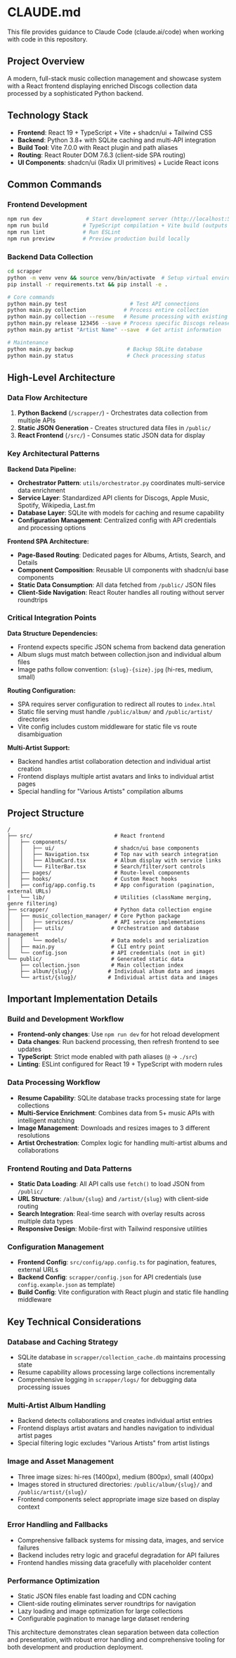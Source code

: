 # CLAUDE.md

This file provides guidance to Claude Code (claude.ai/code) when working with code in this repository.

## Project Overview

A modern, full-stack music collection management and showcase system with a React frontend displaying enriched Discogs collection data processed by a sophisticated Python backend.

## Technology Stack

- **Frontend**: React 19 + TypeScript + Vite + shadcn/ui + Tailwind CSS
- **Backend**: Python 3.8+ with SQLite caching and multi-API integration
- **Build Tool**: Vite 7.0.0 with React plugin and path aliases
- **Routing**: React Router DOM 7.6.3 (client-side SPA routing)
- **UI Components**: shadcn/ui (Radix UI primitives) + Lucide React icons

## Common Commands

### Frontend Development
```bash
npm run dev              # Start development server (http://localhost:5173)
npm run build           # TypeScript compilation + Vite build (outputs to dist/)
npm run lint            # Run ESLint
npm run preview         # Preview production build locally
```

### Backend Data Collection
```bash
cd scrapper
python -m venv venv && source venv/bin/activate  # Setup virtual environment
pip install -r requirements.txt && pip install -e .

# Core commands
python main.py test                    # Test API connections
python main.py collection            # Process entire collection
python main.py collection --resume   # Resume processing with existing cache
python main.py release 123456 --save # Process specific Discogs release
python main.py artist "Artist Name" --save  # Get artist information

# Maintenance
python main.py backup                 # Backup SQLite database
python main.py status                 # Check processing status
```

## High-Level Architecture

### Data Flow Architecture
1. **Python Backend** (`/scrapper/`) - Orchestrates data collection from multiple APIs
2. **Static JSON Generation** - Creates structured data files in `/public/`
3. **React Frontend** (`/src/`) - Consumes static JSON data for display

### Key Architectural Patterns

**Backend Data Pipeline:**
- **Orchestrator Pattern**: `utils/orchestrator.py` coordinates multi-service data enrichment
- **Service Layer**: Standardized API clients for Discogs, Apple Music, Spotify, Wikipedia, Last.fm
- **Database Layer**: SQLite with models for caching and resume capability
- **Configuration Management**: Centralized config with API credentials and processing options

**Frontend SPA Architecture:**
- **Page-Based Routing**: Dedicated pages for Albums, Artists, Search, and Details
- **Component Composition**: Reusable UI components with shadcn/ui base components
- **Static Data Consumption**: All data fetched from `/public/` JSON files
- **Client-Side Navigation**: React Router handles all routing without server roundtrips

### Critical Integration Points

**Data Structure Dependencies:**
- Frontend expects specific JSON schema from backend data generation
- Album slugs must match between collection.json and individual album files
- Image paths follow convention: `{slug}-{size}.jpg` (hi-res, medium, small)

**Routing Configuration:**
- SPA requires server configuration to redirect all routes to `index.html`
- Static file serving must handle `/public/album/` and `/public/artist/` directories
- Vite config includes custom middleware for static file vs route disambiguation

**Multi-Artist Support:**
- Backend handles artist collaboration detection and individual artist creation
- Frontend displays multiple artist avatars and links to individual artist pages
- Special handling for "Various Artists" compilation albums

## Project Structure

```
/
├── src/                          # React frontend
│   ├── components/
│   │   ├── ui/                   # shadcn/ui base components
│   │   ├── Navigation.tsx        # Top nav with search integration
│   │   ├── AlbumCard.tsx         # Album display with service links
│   │   └── FilterBar.tsx         # Search/filter/sort controls
│   ├── pages/                    # Route-level components
│   ├── hooks/                    # Custom React hooks
│   ├── config/app.config.ts      # App configuration (pagination, external URLs)
│   └── lib/                      # Utilities (className merging, genre filtering)
├── scrapper/                     # Python data collection engine
│   ├── music_collection_manager/ # Core Python package
│   │   ├── services/             # API service implementations
│   │   ├── utils/               # Orchestration and database management
│   │   └── models/              # Data models and serialization
│   ├── main.py                  # CLI entry point
│   └── config.json              # API credentials (not in git)
└── public/                      # Generated static data
    ├── collection.json          # Main collection index
    ├── album/{slug}/           # Individual album data and images
    └── artist/{slug}/          # Individual artist data and images
```

## Important Implementation Details

### Build and Development Workflow
- **Frontend-only changes**: Use `npm run dev` for hot reload development
- **Data changes**: Run backend processing, then refresh frontend to see updates
- **TypeScript**: Strict mode enabled with path aliases (`@` → `./src`)
- **Linting**: ESLint configured for React 19 + TypeScript with modern rules

### Data Processing Workflow
- **Resume Capability**: SQLite database tracks processing state for large collections
- **Multi-Service Enrichment**: Combines data from 5+ music APIs with intelligent matching
- **Image Management**: Downloads and resizes images to 3 different resolutions
- **Artist Orchestration**: Complex logic for handling multi-artist albums and collaborations

### Frontend Routing and Data Patterns
- **Static Data Loading**: All API calls use `fetch()` to load JSON from `/public/`
- **URL Structure**: `/album/{slug}` and `/artist/{slug}` with client-side routing
- **Search Integration**: Real-time search with overlay results across multiple data types
- **Responsive Design**: Mobile-first with Tailwind responsive utilities

### Configuration Management
- **Frontend Config**: `src/config/app.config.ts` for pagination, features, external URLs
- **Backend Config**: `scrapper/config.json` for API credentials (use `config.example.json` as template)
- **Build Config**: Vite configuration with React plugin and static file handling middleware

## Key Technical Considerations

### Database and Caching Strategy
- SQLite database in `scrapper/collection_cache.db` maintains processing state
- Resume capability allows processing large collections incrementally
- Comprehensive logging in `scrapper/logs/` for debugging data processing issues

### Multi-Artist Album Handling
- Backend detects collaborations and creates individual artist entries
- Frontend displays artist avatars and handles navigation to individual artist pages
- Special filtering logic excludes "Various Artists" from artist listings

### Image and Asset Management
- Three image sizes: hi-res (1400px), medium (800px), small (400px)
- Images stored in structured directories: `/public/album/{slug}/` and `/public/artist/{slug}/`
- Frontend components select appropriate image size based on display context

### Error Handling and Fallbacks
- Comprehensive fallback systems for missing data, images, and service failures
- Backend includes retry logic and graceful degradation for API failures
- Frontend handles missing data gracefully with placeholder content

### Performance Optimization
- Static JSON files enable fast loading and CDN caching
- Client-side routing eliminates server roundtrips for navigation
- Lazy loading and image optimization for large collections
- Configurable pagination to manage large dataset rendering

This architecture demonstrates clean separation between data collection and presentation, with robust error handling and comprehensive tooling for both development and production deployment.